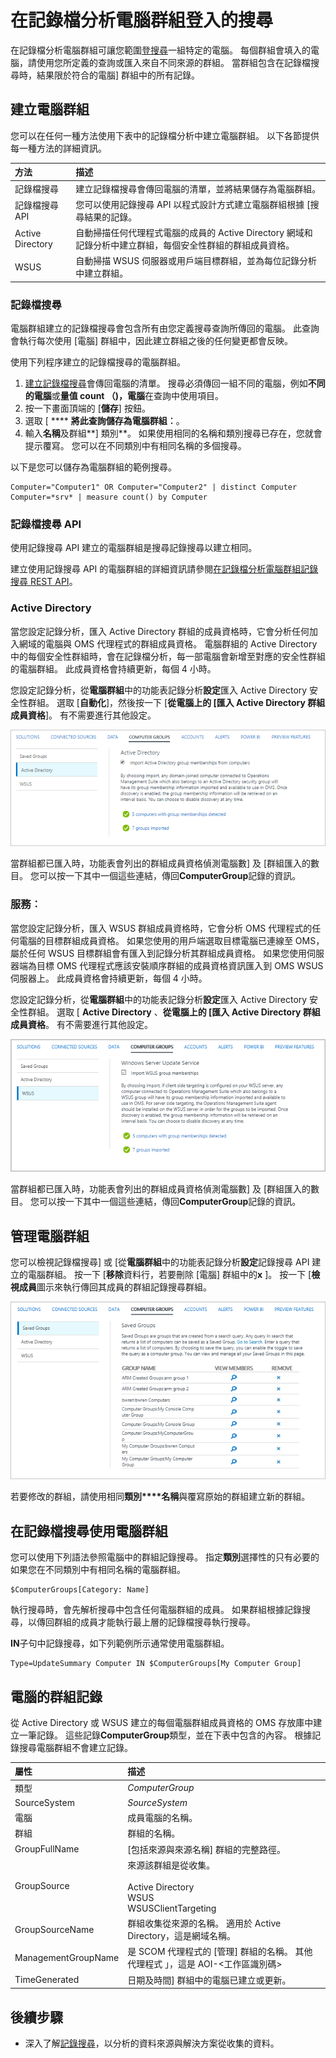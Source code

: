 <properties
    pageTitle="在記錄檔分析電腦群組記錄搜尋 |Microsoft Azure"
    description="在記錄檔分析電腦群組可讓您記錄搜尋範圍到一組特定的電腦。  本文將說明您可以使用電腦群組，以及如何使用這些記錄搜尋中所建立的不同方法。"
    services="log-analytics"
    documentationCenter=""
    authors="bwren"
    manager="jwhit"
    editor=""/>

<tags
    ms.service="log-analytics"
    ms.workload="na"
    ms.tgt_pltfrm="na"
    ms.devlang="na"
    ms.topic="article"
    ms.date="09/06/2016"
    ms.author="bwren"/>

# <a name="computer-groups-in-log-analytics-log-searches"></a>在記錄檔分析電腦群組登入的搜尋
在記錄檔分析電腦群組可讓您範圍[登搜尋](log-analytics-log-searches.md)一組特定的電腦。  每個群組會填入的電腦，請使用您所定義的查詢或匯入來自不同來源的群組。  當群組包含在記錄檔搜尋時，結果限於符合的電腦] 群組中的所有記錄。

## <a name="creating-a-computer-group"></a>建立電腦群組
您可以在任何一種方法使用下表中的記錄檔分析中建立電腦群組。  以下各節提供每一種方法的詳細資訊。 

| 方法 | 描述 |
|:---|:---|
| 記錄檔搜尋       | 建立記錄檔搜尋會傳回電腦的清單，並將結果儲存為電腦群組。 |
| 記錄檔搜尋 API   | 您可以使用記錄搜尋 API 以程式設計方式建立電腦群組根據 [搜尋結果的記錄。 |
| Active Directory | 自動掃描任何代理程式電腦的成員的 Active Directory 網域和記錄分析中建立群組，每個安全性群組的群組成員資格。
| WSUS              | 自動掃描 WSUS 伺服器或用戶端目標群組，並為每位記錄分析中建立群組。 |


### <a name="log-search"></a>記錄檔搜尋

電腦群組建立的記錄檔搜尋會包含所有由您定義搜尋查詢所傳回的電腦。  此查詢會執行每次使用 [電腦] 群組中，因此建立群組之後的任何變更都會反映。

使用下列程序建立的記錄檔搜尋的電腦群組。

1. [建立記錄檔搜尋](log-analytics-log-searches.md)會傳回電腦的清單。  搜尋必須傳回一組不同的電腦，例如**不同的電腦**或**量值 count （)，電腦**在查詢中使用項目。  
2. 按一下畫面頂端的 [**儲存**] 按鈕。
3. 選取 [ **** **將此查詢儲存為電腦群組︰**。
4. 輸入**名稱**及群組**] 類別**。  如果使用相同的名稱和類別搜尋已存在，您就會提示覆寫。  您可以在不同類別中有相同名稱的多個搜尋。 

以下是您可以儲存為電腦群組的範例搜尋。

    Computer="Computer1" OR Computer="Computer2" | distinct Computer 
    Computer=*srv* | measure count() by Computer

### <a name="log-search-api"></a>記錄檔搜尋 API

使用記錄搜尋 API 建立的電腦群組是搜尋記錄搜尋以建立相同。

建立使用記錄搜尋 API 的電腦群組的詳細資訊請參閱[在記錄檔分析電腦群組記錄搜尋 REST API](log-analytics-log-search-api.md#computer-groups)。

### <a name="active-directory"></a>Active Directory

當您設定記錄分析，匯入 Active Directory 群組的成員資格時，它會分析任何加入網域的電腦與 OMS 代理程式的群組成員資格。  電腦群組的 Active Directory 中的每個安全性群組時，會在記錄檔分析，每一部電腦會新增至對應的安全性群組的電腦群組。  此成員資格會持續更新，每個 4 小時。  

您設定記錄分析，從**電腦群組**中的功能表記錄分析**設定**匯入 Active Directory 安全性群組。  選取 [**自動化**]，然後按一下 [**從電腦上的 [匯入 Active Directory 群組成員資格**]。  有不需要進行其他設定。

![從 Active Directory 電腦群組](media/log-analytics-computer-groups/configure-activedirectory.png)

當群組都已匯入時，功能表會列出的群組成員資格偵測電腦數] 及 [群組匯入的數目。  您可以按一下其中一個這些連結，傳回**ComputerGroup**記錄的資訊。

### <a name="windows-server-update-service"></a>服務︰

當您設定記錄分析，匯入 WSUS 群組成員資格時，它會分析 OMS 代理程式的任何電腦的目標群組成員資格。  如果您使用的用戶端選取目標電腦已連線至 OMS，屬於任何 WSUS 目標群組會有匯入到記錄分析其群組成員資格。 如果您使用伺服器端為目標 OMS 代理程式應該安裝順序群組的成員資格資訊匯入到 OMS WSUS 伺服器上。  此成員資格會持續更新，每個 4 小時。 

您設定記錄分析，從**電腦群組**中的功能表記錄分析**設定**匯入 Active Directory 安全性群組。  選取 [ **Active Directory** 、**從電腦上的 [匯入 Active Directory 群組成員資格**。  有不需要進行其他設定。

![從 Active Directory 電腦群組](media/log-analytics-computer-groups/configure-wsus.png)

當群組都已匯入時，功能表會列出的群組成員資格偵測電腦數] 及 [群組匯入的數目。  您可以按一下其中一個這些連結，傳回**ComputerGroup**記錄的資訊。

## <a name="managing-computer-groups"></a>管理電腦群組

您可以檢視記錄檔搜尋] 或 [從**電腦群組**中的功能表記錄分析**設定**記錄搜尋 API 建立的電腦群組。  按一下 [**移除**資料行，若要刪除 [電腦] 群組中的**x** ]。  按一下 [**檢視成員**圖示來執行傳回其成員的群組記錄搜尋群組。 

![已儲存的電腦群組](media/log-analytics-computer-groups/configure-saved.png)

若要修改的群組，請使用相同**類別****名稱**與覆寫原始的群組建立新的群組。

## <a name="using-a-computer-group-in-a-log-search"></a>在記錄檔搜尋使用電腦群組
您可以使用下列語法參照電腦中的群組記錄搜尋。  指定**類別**選擇性的只有必要的如果您在不同類別中有相同名稱的電腦群組。 

    $ComputerGroups[Category: Name]

執行搜尋時，會先解析搜尋中包含任何電腦群組的成員。  如果群組根據記錄搜尋，以傳回群組的成員才能執行最上層的記錄檔搜尋執行搜尋。

**IN**子句中記錄搜尋，如下列範例所示通常使用電腦群組。

    Type=UpdateSummary Computer IN $ComputerGroups[My Computer Group]

## <a name="computer-group-records"></a>電腦的群組記錄

從 Active Directory 或 WSUS 建立的每個電腦群組成員資格的 OMS 存放庫中建立一筆記錄。  這些記錄**ComputerGroup**類型，並在下表中包含的內容。  根據記錄搜尋電腦群組不會建立記錄。

| 屬性 | 描述 |
|:--|:--|
| 類型                | *ComputerGroup* |
| SourceSystem        | *SourceSystem*  |
| 電腦            | 成員電腦的名稱。 |
| 群組               | 群組的名稱。 |
| GroupFullName       | [包括來源與來源名稱] 群組的完整路徑。
| GroupSource         | 來源該群組是從收集。 <br><br>Active Directory<br>WSUS<br>WSUSClientTargeting |
| GroupSourceName     | 群組收集從來源的名稱。  適用於 Active Directory，這是網域名稱。 |
| ManagementGroupName | 是 SCOM 代理程式的 [管理] 群組的名稱。  其他代理程式 」，這是 AOI-\<工作區識別碼\> |
| TimeGenerated       | 日期及時間] 群組中的電腦已建立或更新。 |



## <a name="next-steps"></a>後續步驟

- 深入了解[記錄搜尋](log-analytics-log-searches.md)，以分析的資料來源與解決方案從收集的資料。  